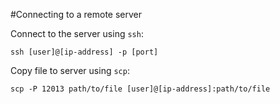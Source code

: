 #Connecting to a remote server

Connect to the server using `ssh`:

```
ssh [user]@[ip-address] -p [port]
```

Copy file to server using `scp`:

```
scp -P 12013 path/to/file [user]@[ip-address]:path/to/file 
```
